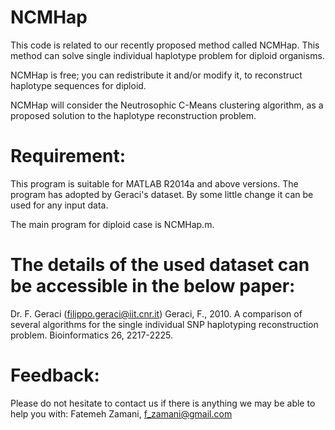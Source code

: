 # NCMHap
This code is related to our recently proposed method called NCMHap. This method can solve single individual haplotype problem for diploid organisms.

NCMHap is free; you can redistribute it and/or modify it, to reconstruct haplotype sequences for diploid.

NCMHap will consider the Neutrosophic C-Means clustering algorithm, as a proposed solution to the haplotype reconstruction problem.

# Requirement:

This program is suitable for MATLAB R2014a and above versions. The program has adopted by Geraci's dataset. By some little change it can be used for any input data.


The main program for diploid case is NCMHap.m.

# The details of the used dataset can be accessible in the below paper:
Dr. F. Geraci (filippo.geraci@iit.cnr.it) 
Geraci, F., 2010. A comparison of several algorithms for the single individual SNP haplotyping reconstruction problem. Bioinformatics 26, 2217-2225.

# Feedback:

Please do not hesitate to contact us if there is anything we may be able to help you with:
Fatemeh Zamani, f_zamani@gmail.com
